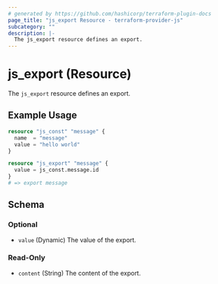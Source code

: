 ```yaml
---
# generated by https://github.com/hashicorp/terraform-plugin-docs
page_title: "js_export Resource - terraform-provider-js"
subcategory: ""
description: |-
  The js_export resource defines an export.
---
```


# js_export (Resource)

The `js_export` resource defines an export.

## Example Usage

```terraform
resource "js_const" "message" {
  name  = "message"
  value = "hello world"
}

resource "js_export" "message" {
  value = js_const.message.id
}
# => export message
```

<!-- schema generated by tfplugindocs -->
## Schema

### Optional

- `value` (Dynamic) The value of the export.

### Read-Only

- `content` (String) The content of the export.
